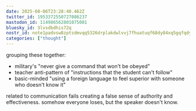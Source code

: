 ```yaml
---
date: 2025-08-06T23:28:40.462Z
twitter_id: 1953372550727086237
mastodon_id: 114986562801075001
bluesky_id: 3lvsdbdhis72q
nostr_id: note1padvsw8zptsdmvqq5326drplakdwlvvj7fhuatuqf68dy84xq5gqfqdyg3
categories: ["thought"]
---
```

grouping these together:

- military's "never give a command that won't be obeyed"
- teacher anti-pattern of "instructions that the student can't follow"
- basic-minded "using a foreign language to feel superior with someone who doesn't know it"

related to communication fails creating a false sense of authority and effectiveness. somehow everyone loses, but the speaker doesn't know.
